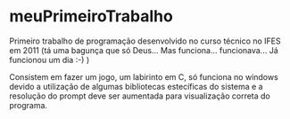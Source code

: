 # meuPrimeiroTrabalho
Primeiro trabalho de programação desenvolvido no curso técnico no IFES em 2011 (tá uma bagunça que só Deus... Mas funciona... funcionava... Já funcionou um dia :-) ) 

Consistem em fazer um jogo, um labirinto em C, só funciona no windows devido a utilização de algumas bibliotecas estecíficas do sistema e a resolução do prompt deve ser aumentada para visualização correta do programa.
